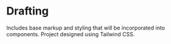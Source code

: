 # Drafting
Includes base markup and styling that will be incorporated into components.
Project designed using Tailwind CSS.
